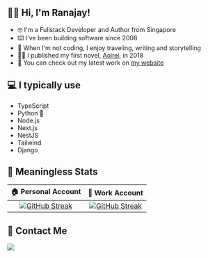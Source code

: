 ## 👋🏾 Hi, I'm Ranajay!

- 🤓 I'm a Fullstack Developer and Author from Singapore
- ⌨️ I've been building software since 2008
- 📖 When I'm not coding, I enjoy traveling, writing and storytelling
- ✍🏾 I published my first novel, [Aoirei](https://www.goodreads.com/book/show/53350484-aoirei), in 2018
- 🚀 You can check out my latest work on [my website](https://ranajay.dev)

## 💻️ I typically use

- TypeScript
- Python 🐍
- Node.js
- Next.js
- NestJS
- Tailwind
- Django

## 🙊 Meaningless Stats

|                                                        🏠 Personal Account                                                        |                                                          💼 Work Account                                                          |
| :-------------------------------------------------------------------------------------------------------------------------------: | :-------------------------------------------------------------------------------------------------------------------------------: |
| [![GitHub Streak](https://streak-stats.demolab.com?user=ranajaydas&theme=gruvbox-duo&mode=weekly)](https://github.com/ranajaydas) | [![GitHub Streak](https://streak-stats.demolab.com?user=ranajayiag&theme=gruvbox-duo&mode=weekly)](https://github.com/ranajayiag) |

## 📱 Contact Me

<a href="https://www.linkedin.com/in/ranajay">
  <img src="https://img.shields.io/badge/LinkedIn-1k-blue?label=LinkedIn&logo=LinkedIn&style=for-the-badge" />
</a>
